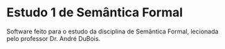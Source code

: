 # Estudo 1 de Semântica Formal
Software feito para o estudo da disciplina de Semântica Formal, lecionada pelo professor Dr. André DuBois.
